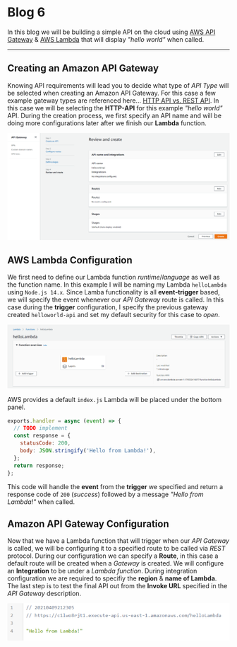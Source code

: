 # Blog 6

In this blog we will be building a simple API on the cloud using [AWS API Gateway](https://aws.amazon.com/api-gateway/) & [AWS Lambda](https://aws.amazon.com/lambda/) that will display *"hello world"* when called.

---

## Creating an Amazon API Gateway
Knowing API requirements will lead you to decide what type of *API Type* will be selected when creating an Amazon API Gateway. For this case a few example gateway types are referenced here... [HTTP API vs. REST API](https://docs.aws.amazon.com/apigateway/latest/developerguide/http-api-vs-rest.html). In this case we will be selecting the **HTTP-API** for this example *"hello world"* API. During the creation process, we first specify an API name and will be doing more configurations later after we finish our **Lambda** function.

![AWS API Gateway Configuration](/blog6/api-gateway_creation.png)

## AWS Lambda Configuration
We first need to define our Lambda function *runtime*/*language* as well as the function name. In this example I will be naming my Lambda `helloLambda` using `Node.js 14.x`. Since Lamba functionality is all **event-trigger** based, we will specify the event whenever our *API Gateway* route is called. In this case during the **trigger** configuration, I specify the previous gateway created `helloworld-api` and set my default security for this case to *open*.

![AWS Lambda Configuration](/blog6/lambda_creation.png)

AWS provides a default `index.js` Lambda will be placed under the bottom panel.

```javascript
exports.handler = async (event) => {
  // TODO implement
  const response = {
    statusCode: 200,
    body: JSON.stringify('Hello from Lambda!'),
  };
  return response;
};
```

This code will handle the **event** from the **trigger** we specified and return a response code of `200` (*success*) followed by a message *"Hello from Lambda!"* when called.

## Amazon API Gateway Configuration
Now that we have a Lambda function that will trigger when our *API Gateway* is called, we will be configuring it to a specified route to be called via *REST* protocol. During our configuration we can specify a **Route**, in this case a default route will be created when a *Gateway* is created. We will configure an **Integration** to be under a *Lambda function*. During integration configuration we are required to specifiy the **region** & **name of Lambda**. The last step is to test the final API out from the **Invoke URL** specified in the *API Gateway* description.

![Final API Output](/blog6/api-gateway_test.png)
